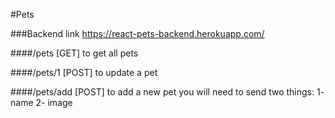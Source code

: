 #Pets

###Backend link
https://react-pets-backend.herokuapp.com/

####/pets [GET]
to get all pets

####/pets/1 [POST]
to update a pet

####/pets/add [POST]
to add a new pet you will need to send two things:
1- name
2- image
